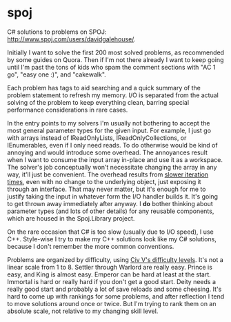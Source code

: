 spoj
============

C# solutions to problems on SPOJ: http://www.spoj.com/users/davidgalehouse/.

Initially I want to solve the first 200 most solved problems, as recommended by some guides on Quora.
Then if I'm not there already I want to keep going until I'm past the tons of kids who spam the comment sections with "AC 1 go", "easy one :)", and "cakewalk".

Each problem has tags to aid searching and a quick summary of the problem statement to refresh my memory.
I/O is separated from the actual solving of the problem to keep everything clean, barring special performance considerations in rare cases.

In the entry points to my solvers I'm usually not bothering to accept the most general parameter types for the given input.
For example, I just go with arrays instead of IReadOnlyLists, IReadOnlyCollections, or IEnumerables, even if I only need reads.
To do otherwise would be kind of annoying and would introduce some overhead.
The annoyances result when I want to consume the input array in-place and use it as a workspace.
The solver's job conceptually won't necessitate changing the array in any way, it'll just be convenient.
The overhead results from [slower iteration times](http://stackoverflow.com/q/4256928), even with no change to the underlying object, just exposing it through an interface.
That may never matter, but it's enough for me to justify taking the input in whatever form the I/O handler builds it.
It's going to get thrown away immediately after anyway.
I **do** bother thinking about parameter types (and lots of other details) for any reusable components, which are housed in the Spoj.Library project.

On the rare occasion that C# is too slow (usually due to I/O speed), I use C++.
Style-wise I try to make my C++ solutions look like my C# solutions, because I don't remember the more common conventions.

Problems are organized by difficulty, using [Civ V's difficulty levels](https://www.civfanatics.com/civ5/info/difficulties/).
It's not a linear scale from 1 to 8. Settler through Warlord are really easy.
Prince is easy, and King is almost easy.
Emperor can be hard at least at the start.
Immortal is hard or really hard if you don't get a good start.
Deity needs a really good start and probably a lot of save reloads and some cheesing.
It's hard to come up with rankings for some problems, and after reflection I tend to move solutions around once or twice.
But I'm trying to rank them on an absolute scale, not relative to my changing skill level.
